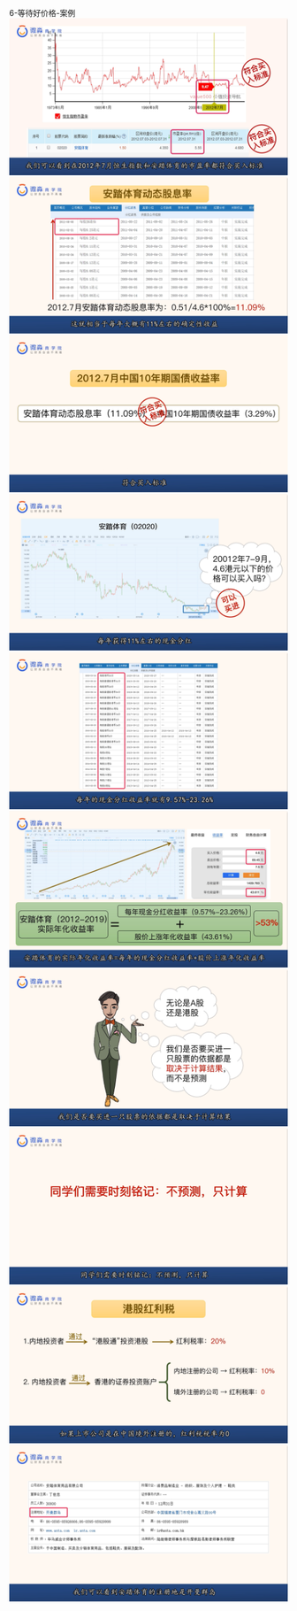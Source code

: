 6-等待好价格-案例
![](20200919-%20(1).png)
![](20200919-%20(2).png)
![](20200919-%20(3).png)
![](20200919-%20(4).png)
![](20200919-%20(5).png)
![](20200919-%20(6).png)
![](20200919-%20(7).png)
![](20200919-%20(8).png)
![](20200919-%20(9).png)
![](20200919-%20(10).png)

